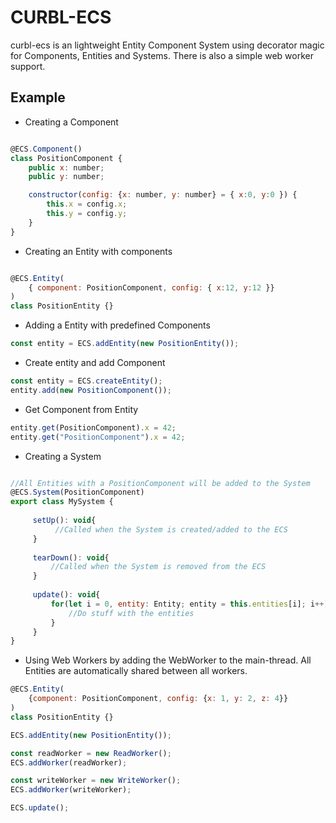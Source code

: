 # CURBL-ECS

curbl-ecs is an lightweight Entity Component System using decorator magic for Components, Entities and Systems.
There is also a simple web worker support.

## Example

* Creating a Component

```javascript

@ECS.Component()
class PositionComponent {
    public x: number;
    public y: number;

    constructor(config: {x: number, y: number} = { x:0, y:0 }) {
        this.x = config.x;
        this.y = config.y;
    }
}
```

* Creating an Entity with components

```javascript

@ECS.Entity(
    { component: PositionComponent, config: { x:12, y:12 }}
)
class PositionEntity {}
```

* Adding a Entity with predefined Components
```javascript
const entity = ECS.addEntity(new PositionEntity());
```

* Create entity and add Component

```javascript
const entity = ECS.createEntity();
entity.add(new PositionComponent());
```

* Get Component from Entity

```javascript
entity.get(PositionComponent).x = 42;
entity.get("PositionComponent").x = 42;
```

* Creating a System

```javascript

//All Entities with a PositionComponent will be added to the System
@ECS.System(PositionComponent) 
export class MySystem {
     
     setUp(): void{
          //Called when the System is created/added to the ECS 
     }
     
     tearDown(): void{
         //Called when the System is removed from the ECS
     }
     
     update(): void{
         for(let i = 0, entity: Entity; entity = this.entities[i]; i++){
             //Do stuff with the entities
         }
     }
}
```
* Using Web Workers by adding the WebWorker to the main-thread.
All Entities are automatically shared between all workers.
```javascript
@ECS.Entity(
    {component: PositionComponent, config: {x: 1, y: 2, z: 4}}
)
class PositionEntity {}

ECS.addEntity(new PositionEntity());

const readWorker = new ReadWorker();
ECS.addWorker(readWorker);

const writeWorker = new WriteWorker();
ECS.addWorker(writeWorker);

ECS.update();
```